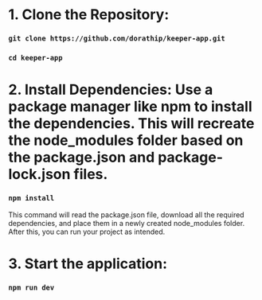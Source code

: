 # 1. Clone the Repository:

### `git clone https://github.com/dorathip/keeper-app.git`

### `cd keeper-app`

# 2. Install Dependencies: Use a package manager like npm to install the dependencies. This will recreate the node_modules folder based on the package.json and package-lock.json files.

### `npm install`

This command will read the package.json file, download all the required dependencies, and place them in a newly created node_modules folder. After this, you can run your project as intended.

# 3. Start the application:

### `npm run dev`
